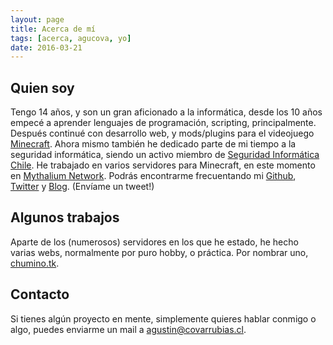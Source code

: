 ```yaml
---
layout: page
title: Acerca de mí
tags: [acerca, agucova, yo]
date: 2016-03-21
---
```

## Quien soy  
Tengo 14 años, y son un gran aficionado a la informática, desde los 10 años empecé a aprender lenguajes de programación, scripting, principalmente. Después continué con desarrollo web, y mods/plugins para el videojuego [Minecraft](http://minecraft.net).
Ahora mismo también he dedicado parte de mi tiempo a la seguridad informática, siendo un activo miembro de [Seguridad Informática Chile](http://hacking.cl). 
He trabajado en varios servidores para Minecraft, en este momento en [Mythalium Network](https://mythalium.com/).
Podrás encontrarme frecuentando mi [Github](https://github.com/agucova), [Twitter](https://twitter.com/agucova) y [Blog](https://agucova.github.io/posts/). (Envíame un tweet!)

## Algunos trabajos
Aparte de los (numerosos) servidores en los que he estado, he hecho varias webs, normalmente por puro hobby, o práctica. 
Por nombrar uno, [chumino.tk](http://chumino.tk).
## Contacto
Si tienes algún proyecto en mente, simplemente quieres hablar conmigo o algo, puedes enviarme un mail a [agustin@covarrubias.cl](mailto:agustin@covarrubias.cl).